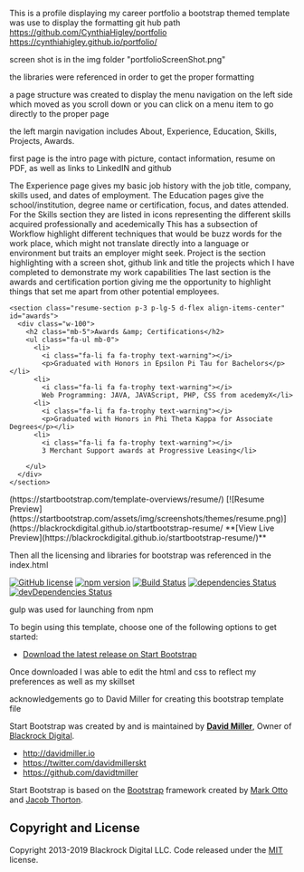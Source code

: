 This is a profile displaying my career portfolio 
a bootstrap themed template was use to display the formatting 
git hub path https://github.com/CynthiaHigley/portfolio
https://cynthiahigley.github.io/portfolio/

screen shot is in the img folder "portfolioScreenShot.png" 

the libraries were referenced in order to get the proper formatting 

a page structure was created to display the menu navigation on the left side which moved as you scroll down or you can click on a menu item to go directly to the proper page 

the left margin navigation includes About, Experience, Education, Skills, Projects, Awards. 

first page is the intro page with picture, contact information, resume on PDF, as well as links to LinkedIN and github

The Experience page gives my basic job history with the job title, company, skills used, and dates of employment. 
The Education pages give the school/institution, degree name or certification, focus, and dates attended. 
For the Skills section they are listed in icons representing the different skills acquired professionally and acedemically
   This has a subsection of Workflow highlight different techniques that would be buzz words for the work place, which might not translate directly into a language or environment but traits an employer might seek. 
Project is the section highlighting with a screen shot, github link and title the projects which I have completed to demonstrate my work capabilities 
The last section is the awards and certification portion giving me the opportunity to highlight things that set me apart from other potential employees. 

   
    <section class="resume-section p-3 p-lg-5 d-flex align-items-center" id="awards">
      <div class="w-100">
        <h2 class="mb-5">Awards &amp; Certifications</h2>
        <ul class="fa-ul mb-0">
          <li>
            <i class="fa-li fa fa-trophy text-warning"></i>
            <p>Graduated with Honors in Epsilon Pi Tau for Bachelors</p></li>
          <li>
            <i class="fa-li fa fa-trophy text-warning"></i>
            Web Programming: JAVA, JAVAScript, PHP, CSS from acedemyX</li>
          <li>
            <i class="fa-li fa fa-trophy text-warning"></i>
            <p>Graduated with Honors in Phi Theta Kappa for Associate Degrees</p></li>
          <li>
            <i class="fa-li fa fa-trophy text-warning"></i>
            3 Merchant Support awards at Progressive Leasing</li>
          
        </ul>
      </div>
    </section>

  </div>

  <!-- Bootstrap core JavaScript -->
  <script src="vendor/jquery/jquery.min.js"></script>
  <script src="vendor/bootstrap/js/bootstrap.bundle.min.js"></script>

  <!-- Plugin JavaScript -->
  <script src="vendor/jquery-easing/jquery.easing.min.js"></script>

  <!-- Custom scripts for this template -->
  <script src="js/resume.min.js"></script>

</body>

</html>
(https://startbootstrap.com/template-overviews/resume/)
[![Resume Preview](https://startbootstrap.com/assets/img/screenshots/themes/resume.png)](https://blackrockdigital.github.io/startbootstrap-resume/
**[View Live Preview](https://blackrockdigital.github.io/startbootstrap-resume/)**

Then all the licensing and libraries for bootstrap was referenced in the index.html

[![GitHub license](https://img.shields.io/badge/license-MIT-blue.svg)](https://raw.githubusercontent.com/BlackrockDigital/startbootstrap-resume/master/LICENSE)
[![npm version](https://img.shields.io/npm/v/startbootstrap-resume.svg)](https://www.npmjs.com/package/startbootstrap-resume)
[![Build Status](https://travis-ci.org/BlackrockDigital/startbootstrap-resume.svg?branch=master)](https://travis-ci.org/BlackrockDigital/startbootstrap-resume)
[![dependencies Status](https://david-dm.org/BlackrockDigital/startbootstrap-resume/status.svg)](https://david-dm.org/BlackrockDigital/startbootstrap-resume)
[![devDependencies Status](https://david-dm.org/BlackrockDigital/startbootstrap-resume/dev-status.svg)](https://david-dm.org/BlackrockDigital/startbootstrap-resume?type=dev)

gulp was used for launching from npm 

To begin using this template, choose one of the following options to get started:
* [Download the latest release on Start Bootstrap](https://startbootstrap.com/template-overviews/resume/)

Once downloaded I was able to edit the html and css to reflect my preferences as well as my skillset 

acknowledgements go to David Miller for creating this bootstrap template file 

Start Bootstrap was created by and is maintained by **[David Miller](http://davidmiller.io/)**, Owner of [Blackrock Digital](http://blackrockdigital.io/).

* http://davidmiller.io
* https://twitter.com/davidmillerskt
* https://github.com/davidtmiller

Start Bootstrap is based on the [Bootstrap](http://getbootstrap.com/) framework created by [Mark Otto](https://twitter.com/mdo) and [Jacob Thorton](https://twitter.com/fat).

## Copyright and License

Copyright 2013-2019 Blackrock Digital LLC. Code released under the [MIT](https://github.com/BlackrockDigital/startbootstrap-resume/blob/gh-pages/LICENSE) license.
